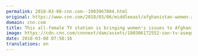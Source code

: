```yaml
---
permalink: 2018-03-08-cnn.com--1903967084.html
original: https://www.cnn.com/2018/03/06/middleeast/afghanistan-women-zan-tv-station-asequals/index.html
domain: cnn.com
title: This all-female TV station is bringing women's issues to Afghanistan's attention
image: https://cdn.cnn.com/cnnnext/dam/assets/180306172552-zan-tv-asequals-1-super-tease.jpg
date: 2018-03-08 07:58:16
translations: en
---
```


